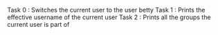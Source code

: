 Task 0 : Switches the current user to the user betty
Task 1 : Prints the effective username of the current user
Task 2 : Prints all the groups the current user is part of
